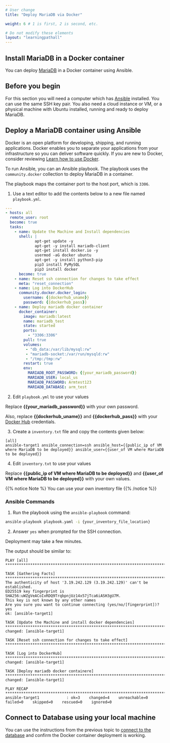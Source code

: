 ```yaml
---
# User change
title: "Deploy MariaDB via Docker"

weight: 6 # 1 is first, 2 is second, etc.

# Do not modify these elements
layout: "learningpathall"
---
```


##  Install MariaDB in a Docker container 

You can deploy [MariaDB](https://mariadb.org/) in a Docker container using Ansible. 

## Before you begin
For this section you will need a computer which has [Ansible](/install-guides/ansible/) installed. You can use the same SSH key pair. You also need a cloud instance or VM, or a physical machine with Ubuntu installed, running and ready to deploy MariaDB.
 
 
## Deploy a MariaDB container using Ansible

Docker is an open platform for developing, shipping, and running applications. Docker enables you to separate your applications from your infrastructure so you can deliver software quickly. If you are new to Docker, consider reviewing [Learn how to use Docker](/learning-paths/cross-platform/docker/).

To run Ansible, you can an Ansible playbook. The playbook uses the `community.docker` collection to deploy MariaDB in a container.

The playbook maps the container port to the host port, which is `3306`. 

1. Use a text editor to add the contents below to a new file named `playbook.yml`.

```yml
---
- hosts: all
  remote_user: root
  become: true
  tasks:
    - name: Update the Machine and Install dependencies
      shell: |
             apt-get update -y
             apt-get -y install mariadb-client
             apt-get install docker.io -y
             usermod -aG docker ubuntu
             apt-get -y install python3-pip
             pip3 install PyMySQL
             pip3 install docker
      become: true
    - name: Reset ssh connection for changes to take effect
      meta: "reset_connection"
    - name: Log into DockerHub
      community.docker.docker_login:
        username: {{dockerhub_uname}}
        password: {{dockerhub_pass}}
    - name: Deploy mariadb docker container
      docker_container:
        image: mariadb:latest
        name: mariadb_test
        state: started
        ports:
          - "3306:3306"
        pull: true
        volumes:
         - "db_data:/var/lib/mysql:rw"
         - "mariadb-socket:/var/run/mysqld:rw"
         - "/tmp:/tmp:rw"
        restart: true
        env:
          MARIADB_ROOT_PASSWORD: {{your_mariadb_password}}
          MARIADB_USER: local_us
          MARIADB_PASSWORD: Armtest123
          MARIADB_DATABASE: arm_test

```

2. Edit `playbook.yml` to use your values 

Replace **{{your_mariadb_password}}** with your own password. 

Also, replace **{{dockerhub_uname}}** and **{{dockerhub_pass}}** with your [Docker Hub](https://hub.docker.com/) credentials.

3. Create a `inventory.txt` file and copy the contents given below:
```ansible
[all]
ansible-target1 ansible_connection=ssh ansible_host={{public_ip of VM where MariaDB to be deployed}} ansible_user={{user_of VM where MariaDB to be deployed}}
```
4. Edit `inventory.txt` to use your values 

Replace **{{public_ip of VM where MariaDB to be deployed}}** and **{{user_of VM where MariaDB to be deployed}}** with your own values.

{{% notice Note %} You can use your own inventory file {{% /notice %}}

### Ansible Commands

1. Run the playbook using the `ansible-playbook` command:

```bash
ansible-playbook playbook.yaml -i {your_inventory_file_location}
```

2. Answer `yes` when prompted for the SSH connection. 

Deployment may take a few minutes. 

The output should be similar to:

```output
PLAY [all] *****************************************************************************************************************************************************

TASK [Gathering Facts] *****************************************************************************************************************************************
The authenticity of host '3.19.242.129 (3.19.242.129)' can't be established.
ED25519 key fingerprint is SHA256:uWZgVeACoIxRDQ9TrqbpnjUz14x57jTca6iASH3gU7M.
This key is not known by any other names
Are you sure you want to continue connecting (yes/no/[fingerprint])? yes
ok: [ansible-target1]

TASK [Update the Machine and install docker dependencies] *************************************************************************************************************
changed: [ansible-target1]

TASK [Reset ssh connection for changes to take effect] ****************************************************************************************************************

TASK [Log into DockerHub] *********************************************************************************************************************************************
changed: [ansible-target1]

TASK [Deploy mariadb docker containere] *******************************************************************************************************************************
changed: [ansible-target1]

PLAY RECAP ************************************************************************************************************************************************************
ansible-target1            : ok=3    changed=4    unreachable=0    failed=0    skipped=0    rescued=0    ignored=0
```

## Connect to Database using your local machine

You can use the instructions from the previous topic to [connect to the database](/learning-paths/server-and-cloud/mariadb/ec2_deployment#connect-to-database-from-local-machine) and confirm the Docker container deployment is working. 


